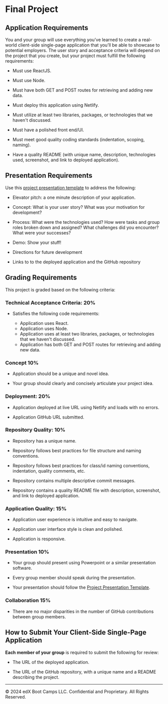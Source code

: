# Final Project

## Application Requirements

You and your group will use everything you’ve learned to create a real-world client-side single-page application that you’ll be able to showcase to potential employers. The user story and acceptance criteria will depend on the project that you create, but your project must fulfill the following requirements:

* Must use ReactJS.
<!-- create reactapp, upload to github, install npm drivers etc -->
* Must use Node.
<!-- testing,  -->
* Must have both GET and POST routes for retrieving and adding new data.
<!-- map input -->
* Must deploy this application using Netlify.
<!-- deploy to netlify -->
* Must utilize at least two libraries, packages, or technologies that we haven't discussed.
<!-- LIBRARIES TO BE SETTLED ON express.js, map? [leaflet?] -->
* Must have a polished front end/UI.
<!-- build components, wireframe drawn up, css styling (modules) -->
* Must meet good quality coding standards (indentation, scoping, naming).
<!-- check code, monitor code, committing and approving, pull requests -->
* Have a quality README (with unique name, description, technologies used, screenshot, and link to deployed application).
<!-- construct readme, add screenshots, add installation etc -->
## Presentation Requirements

Use this [project presentation template](https://docs.google.com/presentation/d/1_u8TKy5zW5UlrVQVnyDEZ0unGI2tjQPDEpA0FNuBKAw/edit?usp=sharing) to address the following: 

* Elevator pitch: a one minute description of your application.
<!-- in presentation -->
* Concept: What is your user story? What was your motivation for development?
<!-- in presentation -->
* Process: What were the technologies used? How were tasks and group roles broken down and assigned? What challenges did you encounter? What were your successes?
<!-- in presentation -->
* Demo: Show your stuff!
<!-- in presentation -->
* Directions for future development
<!-- in presentation -->
* Links to to the deployed application and the GitHub repository
<!-- in presentation -->

## Grading Requirements

This project is graded based on the following criteria:

### Technical Acceptance Criteria: 20%

* Satisfies the following code requirements:

  * Application uses React.
  <!-- as above -->
  * Application uses Node.
  <!-- as above -->
  * Application uses at least two libraries, packages, or technologies that we haven't discussed.
  <!-- as above -->
  * Application has both GET and POST routes for retrieving and adding new data.
  <!-- as above -->

### Concept 10%

* Application should be a unique and novel idea.
<!-- yes -->
* Your group should clearly and concisely articulate your project idea.
<!-- presentation -->

### Deployment: 20%

* Application deployed at live URL using Netlify and loads with no errors.
<!--  -->
* Application GitHub URL submitted.
<!--  -->
### Repository Quality: 10%

* Repository has a unique name.
<!-- Guardian Street Mapper -->
* Repository follows best practices for file structure and naming conventions.
<!--  -->
* Repository follows best practices for class/id naming conventions, indentation, quality comments, etc.

* Repository contains multiple descriptive commit messages.

* Repository contains a quality README file with description, screenshot, and link to deployed application.

### Application Quality: 15%

* Application user experience is intuitive and easy to navigate.

* Application user interface style is clean and polished.

* Application is responsive.
<!-- utilise flex & media queries -->
### Presentation 10%

* Your group should present using Powerpoint or a similar presentation software.

* Every group member should speak during the presentation.

* Your presentation should follow the [Project Presentation Template](https://docs.google.com/presentation/d/10QaO9KH8HtUXj__81ve0SZcpO5DbMbqqQr4iPpbwKks/edit?usp=sharing).

### Collaboration 15%

* There are no major disparities in the number of GitHub contributions between group members.
<!-- balance and assign tasks -->
## How to Submit Your Client-Side Single-Page Application

**Each member of your group** is required to submit the following for review:

* The URL of the deployed application.

* The URL of the GitHub repository, with a unique name and a README describing the project.

---
© 2024 edX Boot Camps LLC. Confidential and Proprietary. All Rights Reserved.
